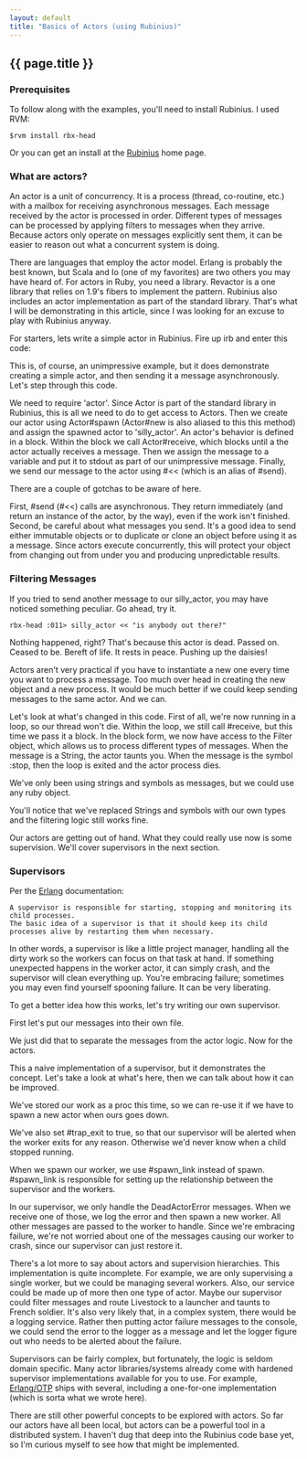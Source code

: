 ```yaml
---
layout: default
title: "Basics of Actors (using Rubinius)"
---
```


{{ page.title }}
--------------

### Prerequisites

To follow along with the examples, you'll need to install Rubinius. I used RVM:

    $rvm install rbx-head

Or you can get an install at the [Rubinius](http://rubini.us/) home page.

### What are actors?
An actor is a unit of concurrency. It is a process (thread, co-routine, etc.)
with a mailbox for receiving asynchronous messages. Each message received by
the actor is processed in order. Different types of messages can be processed
by applying filters to messages when they arrive. Because actors only operate
on messages explicitly sent them, it can be easier to reason out what a
concurrent system is doing.

There are languages that employ the actor model. Erlang is probably the best
known, but Scala and Io (one of my favorites) are two others you may have heard
of. For actors in Ruby, you need a library. Revactor is a one library that
relies on 1.9's fibers to implement the pattern. Rubinius also includes an
actor implementation as part of the standard library. That's what I will be
demonstrating in this article, since I was looking for an excuse to play with
Rubinius anyway.

For starters, lets write a simple actor in Rubinius. Fire up irb and enter this
code:

<script src="https://gist.github.com/1011573.js?file=silly_actor.rb">&nbsp;</script>

This is, of course, an unimpressive example, but it does demonstrate creating a
simple actor, and then sending it a message asynchronously. Let's step through
this code. 

We need to require 'actor'. Since Actor is part of the standard library in
Rubinius, this is all we need to do to get access to Actors. Then we create our
actor using Actor#spawn (Actor#new is also aliased to this this method) and
assign the spawned actor to 'silly\_actor'. An actor's behavior is defined in a
block. Within the block we call Actor#receive, which blocks until a the actor
actually receives a message. Then we assign the message to a variable and put
it to stdout as part of our unimpressive message. Finally, we send our message
to the actor using #&lt;&lt; (which is an alias of #send). 

There are a couple of gotchas to be aware of here.

First, #send (#&lt;&lt;) calls are asynchronous. They return immediately (and
return an instance of the actor, by the way), even if the work isn't finished.
Second, be careful about what messages you send. It's a good idea to send
either immutable objects or to duplicate or clone an object before using it as
a message. Since actors execute concurrently, this will protect your object
from changing out from under you and producing unpredictable results. 

### Filtering Messages

If you tried to send another message to our silly\_actor, you may have noticed
something peculiar. Go ahead, try it.

    rbx-head :011> silly_actor << "is anybody out there?"

Nothing happened, right? That's because this actor is dead. Passed on. Ceased
to be. Bereft of life. It rests in peace. Pushing up the daisies!

Actors aren't very practical if you have to instantiate a new one every time
you want to process a message. Too much over head in creating the new object
and a new process. It would be much better if we could keep sending messages to
the same actor. And we can.

<script src="https://gist.github.com/1011573.js?file=taunting_actor.rb">&npsp;</script>

Let's look at what's changed in this code. First of all, we're now running in a
loop, so our thread won't die. Within the loop, we still call #receive, but
this time we pass it a block. In the block form, we now have access to the
Filter object, which allows us to process different types of messages. When the
message is a String, the actor taunts you. When the message is the symbol
:stop, then the loop is exited and the actor process dies.

We've only been using strings and symbols as messages, but we could use any
ruby object.

You'll notice that we've replaced Strings and symbols with our own types and
the filtering logic still works fine.

<script src="https://gist.github.com/1011573.js?file=livestock_actor.rb">&nbsp;</script>

Our actors are getting out of hand. What they could really use now is some
supervision. We'll cover supervisors in the next section.

### Supervisors

Per the [Erlang](http://www.erlang.org/doc/design_principles/sup_princ.html#)
documentation:

    A supervisor is responsible for starting, stopping and monitoring its child processes.
    The basic idea of a supervisor is that it should keep its child processes alive by restarting them when necessary.

In other words, a supervisor is like a little project manager, handling all the
dirty work so the workers can focus on that task at hand. If something
unexpected happens in the worker actor, it can simply crash, and the supervisor
will clean everything up. You're embracing failure; sometimes you may even find
yourself spooning failure. It can be very liberating.

To get a better idea how this works, let's try writing our own supervisor.

First let's put our messages into their own file.

<script src="https://gist.github.com/1011573.js?file=messages.rb">&nbsp;</script>

We just did that to separate the messages from the actor logic. Now for the
actors.

<script src="https://gist.github.com/1011573.js?file=reliable_actor.rb">&nbsp;</script>

This a naive implementation of a supervisor, but it demonstrates the concept.
Let's take a look at what's here, then we can talk about how it can be
improved.

We've stored our work as a proc this time, so we can re-use it if we have to
spawn a new actor when ours goes down.

We've also set #trap\_exit to true, so that our supervisor will be alerted when
the worker exits for any reason. Otherwise we'd never know when a child stopped
running.

When we spawn our worker, we use #spawn\_link instead of spawn. #spawn\_link is
responsible for setting up the relationship between the supervisor and the
workers.

In our supervisor, we only handle the DeadActorError messages. When we receive
one of those, we log the error and then spawn a new worker. All other messages
are passed to the worker to handle. Since we're embracing failure, we're not
worried about one of the messages causing our worker to crash, since our
supervisor can just restore it.

There's a lot more to say about actors and supervision hierarchies. This
implementation is quite incomplete. For example, we are only supervising a
single worker, but we could be managing several workers. Also, our service
could be made up of more then one type of actor. Maybe our supervisor could
filter messages and route Livestock to a launcher and taunts to French soldier.
It's also very likely that, in a complex system, there would be a logging
service. Rather then putting actor failure messages to the console, we could
send the error to the logger as a message and let the logger figure out who
needs to be alerted about the failure.

Supervisors can be fairly complex, but fortunately, the logic is seldom domain
specific. Many actor libraries/systems already come with hardened supervisor
implementations available for you to use. For example,
[Erlang/OTP](http://www.erlang.org/doc/design_principles/sup_princ.html#5)
ships with several, including a one-for-one implementation (which is sorta what
we wrote here).

There are still other powerful concepts to be explored with actors. So far our
actors have all been local, but actors can be a powerful tool in a distributed
system. I haven't dug that deep into the Rubinius code base yet, so I'm curious
myself to see how that might be implemented.
